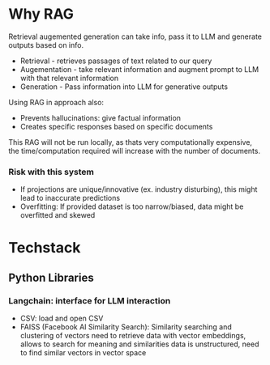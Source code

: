 # Why RAG
Retrieval augemented generation can take info, pass it to LLM and generate outputs based on info.
- Retrieval - retrieves passages of text related to our query
- Augementation - take relevant information and augment prompt to LLM with that relevant information
- Generation - Pass information into LLM for generative outputs

Using RAG in approach also:
- Prevents hallucinations: give factual information
- Creates specific responses based on specific documents

This RAG will not be run locally, as thats very computationally expensive, the time/computation required will increase with the number of documents.

### Risk with this system
- If projections are unique/innovative (ex. industry disturbing), this might lead to inaccurate predictions
- Overfitting: If provided dataset is too narrow/biased, data might be overfitted and skewed

# Techstack

## Python Libraries

### Langchain: interface for LLM interaction
- CSV: load and open CSV
- FAISS (Facebook AI Similarity Search): Similarity searching and clustering of vectors
    need to retrieve data with vector embeddings, allows to search for meaning and similarities
    data is unstructured, need to find similar vectors in vector space






